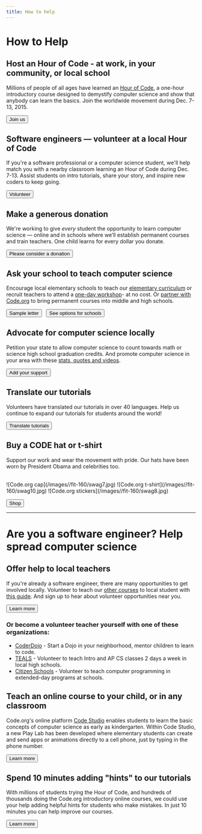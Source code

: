 ```yaml
---
title: How to help
---
```


# How to Help


## Host an Hour of Code - at work, in your community, or local school
Millions of people of all ages have learned an [Hour of Code](http://hourofcode.com), a one-hour introductory course designed to demystify computer science and show that anybody can learn the basics. Join the worldwide movement during Dec. 7-13, 2015. 

[<button>Join us</button>](https://hourofcode.com)

## Software engineers &mdash; volunteer at a local Hour of Code 
If you're a software professional or a computer science student, we'll help match you with a nearby classroom learning an Hour of Code during Dec. 7-13. Assist students on intro tutorials, share your story, and inspire new coders to keep going.

[<button>Volunteer</button>](/volunteer/engineer)

## Make a generous donation
We're working to give *every* student the opportunity to learn computer science — online and in schools where we’ll establish permanent courses and train teachers. One child learns for every dollar you donate.

[<button>Please consider a donation</button>](/donate)

## Ask your school to teach computer science
Encourage local elementary schools to teach our [elementary curriculum](/k5) or recruit teachers to attend a [one-day workshop](/professional-development-workshops)- at no cost. Or [partner with Code.org](/educate/districts) to bring permanent courses into middle and high schools.
 
[<button>Sample letter</button>](/promote/letter)&nbsp;&nbsp; [<button>See options for schools</button>](/educate)

## Advocate for computer science locally
Petition your state to allow computer science to count towards math or science high school graduation credits. And promote computer science in your area with these [stats, quotes and videos](/promote).

[<button>Add your support</button>](/promote)

## Translate our tutorials
Volunteers have translated our tutorials in over 40 languages. Help us continue to expand our tutorials for students around the world!

[<button>Translate tutorials</button>](/translate)

## Buy a CODE hat or t-shirt
Support our work and wear the movement with pride. Our hats have been worn by President Obama and celebrities too. 

<br/>
![Code.org cap](/images//fit-160/swag7.jpg)
![Code.org t-shirt](/images//fit-160/swag10.jpg)
![Code.org stickers](/images//fit-160/swag8.jpg)

[<button>Shop</button>](/shop)

---
<a name="engineer"></a>
# Are you a software engineer? Help spread computer science

## Offer help to local teachers
If you're already a software engineer, there are many opportunities to get involved locally. Volunteer to teach our [other courses](http://studio.code.org) to local student with [this guide](/educate/volunteer). And sign up to hear about volunteer opportunities near you.

[<button>Learn more</button>](/volunteer/engineer)

### Or become a volunteer teacher yourself with one of these organizations:

- [CoderDojo](http://www.coderdojo.com) - Start a Dojo in your neighborhood, mentor children to learn to code.
- [TEALS](http://www.tealsk12.org) - Volunteer to teach Intro and AP CS classes 2 days a week in local high schools.
- [Citizen Schools](http://www.citizenschools.org/curriculum-category/science-technology/) - Volunteer to teach computer programming in extended-day programs at schools.


## Teach an online course to your child, or in any classroom
Code.org's online platform [Code Studio](http://studio.code.org) enables students to learn the basic concepts of computer science as early as kindergarten. Within Code Studio, a new Play Lab has been developed where elementary students can create and send apps or animations directly to a cell phone, just by typing in the phone number. 

[<button>Learn more</button>](http://studio.code.org)

## Spend 10 minutes adding "hints" to our tutorials
With millions of students trying the Hour of Code, and hundreds of thousands doing the Code.org introductory online courses, we could use your help adding helpful hints for students who make mistakes. In just 10 minutes you can help improve our courses.

[<button>Learn more</button>](/hints)

